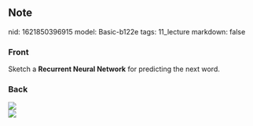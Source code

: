 ## Note
nid: 1621850396915
model: Basic-b122e
tags: 11_lecture
markdown: false

### Front
Sketch a <b>Recurrent Neural Network</b> for predicting the next
word.

### Back
<img src="paste-d65025a0f9ec95d8f1011d2241835ba98e46de89.jpg">
<div><img src=
paste-db12929b835ed159a0ac137ef45fb90e051a692a.jpg></div>

